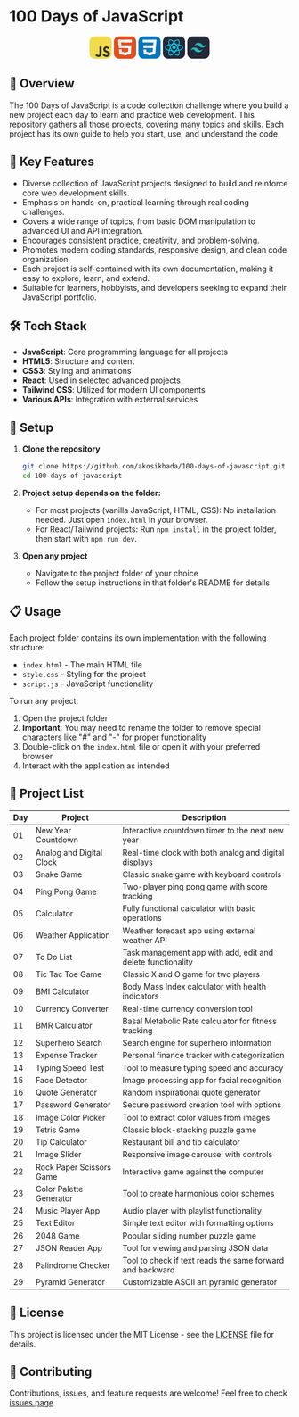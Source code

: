 # 100 Days of JavaScript

<div align="center">
   <img src="assets/js.png" width="40" alt="JavaScript">
   <img src="assets/html.png" width="40" alt="HTML">
   <img src="assets/css.png" width="40" alt="CSS">
   <img src="assets/react.png" width="40" alt="React">
   <img src="assets/tailwind.png" width="40" alt="Tailwind">
</div>

## 📝 Overview

The 100 Days of JavaScript is a code collection challenge where you build a new project each day to learn and practice web development. This repository gathers all those projects, covering many topics and skills. Each project has its own guide to help you start, use, and understand the code.

## 🔑 Key Features

- Diverse collection of JavaScript projects designed to build and reinforce core web development skills.
- Emphasis on hands-on, practical learning through real coding challenges.
- Covers a wide range of topics, from basic DOM manipulation to advanced UI and API integration.
- Encourages consistent practice, creativity, and problem-solving.
- Promotes modern coding standards, responsive design, and clean code organization.
- Each project is self-contained with its own documentation, making it easy to explore, learn, and extend.
- Suitable for learners, hobbyists, and developers seeking to expand their JavaScript portfolio.

## 🛠️ Tech Stack

- **JavaScript**: Core programming language for all projects
- **HTML5**: Structure and content
- **CSS3**: Styling and animations
- **React**: Used in selected advanced projects
- **Tailwind CSS**: Utilized for modern UI components
- **Various APIs**: Integration with external services

## 🚀 Setup

1. **Clone the repository**

   ```bash
   git clone https://github.com/akosikhada/100-days-of-javascript.git
   cd 100-days-of-javascript
   ```

2. **Project setup depends on the folder:**

   - For most projects (vanilla JavaScript, HTML, CSS): No installation needed. Just open `index.html` in your browser.
   - For React/Tailwind projects: Run `npm install` in the project folder, then start with `npm run dev`.

3. **Open any project**
   - Navigate to the project folder of your choice
   - Follow the setup instructions in that folder's README for details

## 📋 Usage

Each project folder contains its own implementation with the following structure:

- `index.html` - The main HTML file
- `style.css` - Styling for the project
- `script.js` - JavaScript functionality

To run any project:

1. Open the project folder
2. **Important**: You may need to rename the folder to remove special characters like "#" and "-" for proper functionality
3. Double-click on the `index.html` file or open it with your preferred browser
4. Interact with the application as intended

## 📂 Project List

| Day | Project                  | Description                                                 |
| --- | ------------------------ | ----------------------------------------------------------- |
| 01  | New Year Countdown       | Interactive countdown timer to the next new year            |
| 02  | Analog and Digital Clock | Real-time clock with both analog and digital displays       |
| 03  | Snake Game               | Classic snake game with keyboard controls                   |
| 04  | Ping Pong Game           | Two-player ping pong game with score tracking               |
| 05  | Calculator               | Fully functional calculator with basic operations           |
| 06  | Weather Application      | Weather forecast app using external weather API             |
| 07  | To Do List               | Task management app with add, edit and delete functionality |
| 08  | Tic Tac Toe Game         | Classic X and O game for two players                        |
| 09  | BMI Calculator           | Body Mass Index calculator with health indicators           |
| 10  | Currency Converter       | Real-time currency conversion tool                          |
| 11  | BMR Calculator           | Basal Metabolic Rate calculator for fitness tracking        |
| 12  | Superhero Search         | Search engine for superhero information                     |
| 13  | Expense Tracker          | Personal finance tracker with categorization                |
| 14  | Typing Speed Test        | Tool to measure typing speed and accuracy                   |
| 15  | Face Detector            | Image processing app for facial recognition                 |
| 16  | Quote Generator          | Random inspirational quote generator                        |
| 17  | Password Generator       | Secure password creation tool with options                  |
| 18  | Image Color Picker       | Tool to extract color values from images                    |
| 19  | Tetris Game              | Classic block-stacking puzzle game                          |
| 20  | Tip Calculator           | Restaurant bill and tip calculator                          |
| 21  | Image Slider             | Responsive image carousel with controls                     |
| 22  | Rock Paper Scissors Game | Interactive game against the computer                       |
| 23  | Color Palette Generator  | Tool to create harmonious color schemes                     |
| 24  | Music Player App         | Audio player with playlist functionality                    |
| 25  | Text Editor              | Simple text editor with formatting options                  |
| 26  | 2048 Game                | Popular sliding number puzzle game                          |
| 27  | JSON Reader App          | Tool for viewing and parsing JSON data                      |
| 28  | Palindrome Checker       | Tool to check if text reads the same forward and backward   |
| 29  | Pyramid Generator        | Customizable ASCII art pyramid generator                    |

## 📝 License

This project is licensed under the MIT License - see the [LICENSE](LICENSE) file for details.

## 🤝 Contributing

Contributions, issues, and feature requests are welcome! Feel free to check [issues page](https://github.com/akosikhada/100-days-of-javascript/issues).
